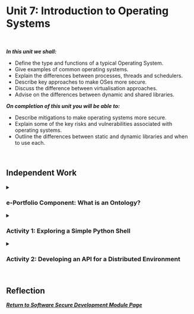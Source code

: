 <!--layout: page
title: "SSDCS Unit 7 "
permalink: /ssdcs_unit7-->

# Unit 7: Introduction to Operating Systems
<br>

_**In this unit we shall:** <br>_

- Define the type and functions of a typical Operating System. <br>
- Give examples of common operating systems.<br>
- Explain the differences between processes, threads and schedulers.<br>
- Describe key approaches to make OSes more secure.<br>
- Discuss the difference between virtualisation approaches.<br>
- Advise on the differences between dynamic and shared libraries.<br>

_**On completion of this unit you will be able to:** <br>_
- Describe mitigations to make operating systems more secure.<br>
- Explain some of the key risks and vulnerabilities associated with operating systems.<br>
- Outline the differences between static and dynamic libraries and when to use each.<br>
<br>

## Independent Work

<details><summary><h3>e-Portfolio Component: What is an Ontology?</h3></summary><br>  
What do you understand about the ontology that has been presented for your reading this week? Could you attempt to define an ontology that would be relevant to the system that you are designing for the summative assessment?
<br>
<img src="images/ssdcs_unit7_equivalence1.png?raw=true"/>
<img src="images/ssdcs_unit7_equivalence2.png?raw=true"/>

</details>

<details><summary><h3>Activity 1: Exploring a Simple Python Shell</h3></summary><br>  
In this session, you will create a command shell in Python, and then run it and answer questions about it. You can use your chosen Jupyter Notebook space for your work.<br>
<br>
  
Review the blogs at Praka (2018) and Szabo (n.d.) and then create a CLI/ shell that implements the following:<br>
<br>

- When you enter the command LIST it lists the contents of the current directory<br>
<br>

- The ADD command will add the following two numbers together and provide the result<br>
<br>

- The HELP command provides a list of commands available<Br>
<br>

- The EXIT command exits the shell<br>
<br>

- Add suitable comments to your code and add the program to your e-portfolio. Be prepared to demonstrate it in the seminar session next week.<Br>

<img src="images/ssdcs_unit7_simpleshell1.png?raw=true"/>
<img src="images/ssdcs_unit7_simpleshell2.png?raw=true"/>

<!--Run the shell you have created, try a few commands and then answer the questions below. Be prepared to discuss your answers in the seminar.

What are the two main security vulnerabilities with your shell?
What is one recommendation you would make to increase the security of the shell?
Add a section to your e-portfolio that provides a (pseudo)code example of changes you would make to the shell to improve its security.
Remember to also record your results, ideas and team discussions in your e-portfolio.-->
</details>

<details><summary><h3>Activity 2: Developing an API for a Distributed Environment</h3></summary><br>  
In this session, you will create a RESTful API which can be used to create and delete user records. Responses to the questions should be recorded in your e-portfolio.<br>

Using the Jupyter Notebook workspace, create a file named api.py and copy the following code into it (a copy is provided for upload to Codio/GitHub): You can install Jupyter Notebook on your local machine following these instructions or via the University of Essex Software Hub.<Br>

#source of code: Codeburst
<br>

<img src="images/ssdcs_unit7_apiq1.png?raw=true"/><br>
<img src="images/ssdcs_unit7_api1.png?raw=true"/><br>

<img src="images/ssdcs_unit7_apiq23.png?raw=true"/><br>
<img src="images/ssdcs_unit7_api2.png?raw=true"/>
</details>

<!--## Collaboration
<details><summary><h3>Portfolio Component: 'Exploring the Cyclomatic Complexity’s Relevance Today' Teamwork Discussion</h3></summary>

<img src="images/ssdcs_unit5_discussion1.png?raw=true"/>
</details>

<details><summary><h3>Team Bulwark Meeting 4 Minutes</h3></summary>
<br>
<img src="images/ssdcs_unit5_minutes.png?raw=true"/>
</details>-->
<Br>

## Reflection


**_[Return to Software Secure Development Module Page](https://patzsantos.github.io/e-portfolio-uoeo/ssdcs_landing)_**
